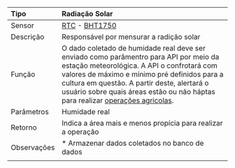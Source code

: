 | Tipo | Radiação Solar |
| :--- | :--- |
| Sensor | [RTC](/rtc.md) - [BHT1750](/bh1750.md) |
| Descrição | Responsável por mensurar a radição solar |
| Função | O dado coletado de humidade real deve ser enviado como parâmentro para API por meio da estação meteorológica. A API o confrotará com valores de máximo e mínimo pré definidos para a cultura em questão. A partir deste, alertará o usuário sobre quais áreas estão ou não háptas para realizar [operações agricolas](/operacoes-mecanizadas.md). |
| Parâmetros | Humidade real |
| Retorno | Indica a área mais e menos propícia para realizar a operação |
| Observações | \* Armazenar dados coletados no banco de dados |
|  |  |



